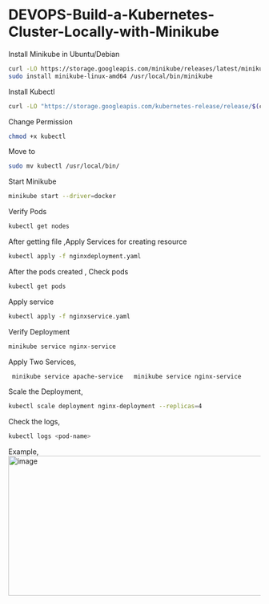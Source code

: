 # DEVOPS-Build-a-Kubernetes-Cluster-Locally-with-Minikube

Install Minikube in Ubuntu/Debian
```bash
curl -LO https://storage.googleapis.com/minikube/releases/latest/minikube-linux-amd64
sudo install minikube-linux-amd64 /usr/local/bin/minikube
```
Install Kubectl
```bash
curl -LO "https://storage.googleapis.com/kubernetes-release/release/$(curl -s https://storage.googleapis.com/kubernetes-release/release/stable.txt)/bin/linux/amd64/kubectl"
```
Change Permission
```bash
chmod +x kubectl
```

Move to 
```bash
sudo mv kubectl /usr/local/bin/
```

Start Minikube
```bash
minikube start --driver=docker
```
Verify Pods
```bash
kubectl get nodes
```

After getting file ,Apply Services for creating resource
```bash
kubectl apply -f nginxdeployment.yaml
```
After the pods created ,
Check pods 
```bash
kubectl get pods
```
Apply service
```bash
kubectl apply -f nginxservice.yaml
```

Verify Deployment
```bash
minikube service nginx-service
```

Apply Two Services,
```bash
 minikube service apache-service   minikube service nginx-service 
```

Scale the Deployment,
```bash
kubectl scale deployment nginx-deployment --replicas=4
```
Check the logs,
```bash
kubectl logs <pod-name>
```

Example,
<img width="1252" height="279" alt="image" src="https://github.com/user-attachments/assets/ddfa77bb-e7cf-4f16-8228-fb67a64b1722" />









